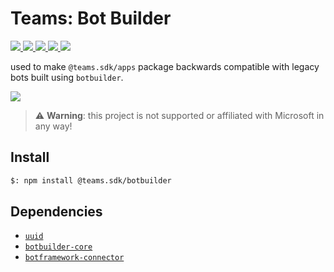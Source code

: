 # Teams: Bot Builder

<p>
    <a href="https://www.npmjs.com/package/@teams.sdk/botbuilder" target="_blank">
        <img src="https://img.shields.io/npm/v/@teams.sdk/botbuilder" />
    </a>
    <a href="https://www.npmjs.com/package/@teams.sdk/botbuilder?activeTab=code" target="_blank">
        <img src="https://img.shields.io/bundlephobia/min/@teams.sdk/botbuilder" />
    </a>
    <a href="https://www.npmjs.com/package/@teams.sdk/botbuilder?activeTab=dependencies" target="_blank">
        <img src="https://img.shields.io/librariesio/release/npm/@teams.sdk/botbuilder" />
    </a>
    <a href="https://www.npmjs.com/package/@teams.sdk/botbuilder" target="_blank">
        <img src="https://img.shields.io/npm/dw/@teams.sdk/botbuilder" />
    </a>
    <a href="https://aacebo.github.io/teams-sdk-js" target="_blank">
        <img src="https://img.shields.io/badge/📖 docs-open-blue" />
    </a>
</p>

used to make `@teams.sdk/apps` package backwards compatible with legacy bots built using
`botbuilder`.

<a href="https://aacebo.github.io/teams-sdk-js/2.getting-started.html" target="_blank">
    <img src="https://img.shields.io/badge/📖 Getting Started-blue?style=for-the-badge" />
</a>

> ⚠️ **Warning**: this project is not supported or affiliated with Microsoft in any way!

## Install

```bash
$: npm install @teams.sdk/botbuilder
```

## Dependencies

-   [`uuid`](https://www.npmjs.com/package/uuid)
-   [`botbuilder-core`](https://www.npmjs.com/package/botbuilder-core)
-   [`botframework-connector`](https://www.npmjs.com/package/botframework-connector)
